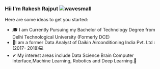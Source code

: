 ### Hii I'm Rakesh Rajput ![wave](https://user-images.githubusercontent.com/82255254/117077912-8ed44200-ad56-11eb-8a04-bf0adcd6a4a7.gif)small



Here are some ideas to get you started:

- 🎓 I am Currently Pursuing my Bachelor of Technology Degree from Delhi Technological University (Formerly DCE)
- 🤵I am a former Data Analyst of Daikin Airconditioning India Pvt. Ltd : (2017- 2018)💻
- ✔ My interest areas include Data Science Brain Computer Interface,Machine Learning, Robotics and Deep Learning.🤵

